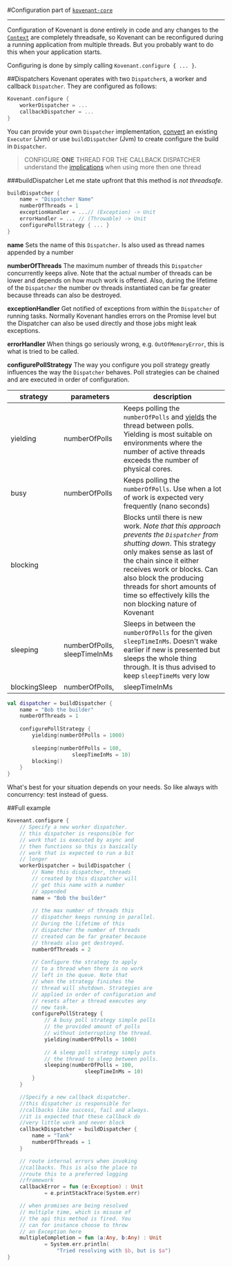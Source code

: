#Configuration
part of [`kovenant-core`](../index.md#artifacts)

---

Configuration of Kovenant is done entirely in code and any changes to the [`Context`](context.md) are completely 
threadsafe, so Kovenant can be reconfigured during a running application from multiple threads. But you probably want 
to do this when your application starts. 

Configuring is done by simply calling `Kovenant.configure { ... }`. 

##Dispatchers
Kovenant operates with two `Dispatcher`s, a worker and callback `Dispatcher`. They are configured as follows:

```kt
Kovenant.configure {
    workerDispatcher = ...
    callbackDispatcher = ...
}
```
You can provide your own `Dispatcher` implementation, [convert](interopJvm.md) an existing `Executor` (Jvm) or 
use `buildDispatcher` (Jvm) to create configure the build in `Dispatcher`.

>CONFIGURE **ONE** THREAD FOR THE CALLBACK DISPATCHER
>understand the [implications](callbacks.md#execution-order) when using more then one thread

###buildDispatcher
Let me state upfront that this method is *not threadsafe*.

```kt
buildDispatcher {
    name = "Dispatcher Name"
    numberOfThreads = 1 
    exceptionHandler = ...// (Exception) -> Unit
    errorHandler = ... // (Throwable) -> Unit
    configurePollStrategy { ... }
}
```
**name**
Sets the name of this `Dispatcher`. Is also used as thread names appended by a number

**numberOfThreads**
The maximum number of threads this `Dispatcher` concurrently keeps alive. Note that the actual
number of threads can be lower and depends on how much work is offered. Also, during the lifetime
of the `Dispatcher` the number ov threads instantiated can be far greater because threads can 
also be destroyed.

**exceptionHandler**
Get notified of exceptions from within the `Dispatcher` of running tasks. Normally Kovenant handles errors on the 
Promise level but the Dispatcher can also be used directly and those jobs might leak exceptions.

**errorHandler**
When things go seriously wrong, e.g. `OutOfMemoryError`, this is what is tried to be called.

**configurePollStrategy**
The way you configure you poll strategy greatly influences the way the `Dispatcher` behaves. Poll strategies
can be chained and are executed in order of configuration. 

|strategy|parameters|description|
|--------|----------|-----------|
|yielding|numberOfPolls|Keeps polling the `numberOfPolls` and [yields](https://docs.oracle.com/javase/7/docs/api/java/lang/Thread.html#yield()) the thread between polls. Yielding is most suitable on environments where the number of active threads exceeds the number of physical cores.|
|busy|numberOfPolls|Keeps polling the `numberOfPolls`. Use when a lot of work is expected very frequently (nano seconds)|
|blocking|<none>|Blocks until there is new work. *Note that this approach prevents the `Dispatcher` from shutting down*. This strategy only makes sense as last of the chain since it either receives work or blocks. Can also block the producing threads for short amounts of time so effectively kills the non blocking nature of Kovenant|
|sleeping|numberOfPolls, sleepTimeInMs|Sleeps in between the `numberOfPolls` for the given `sleepTimeInMs`. Doesn't wake earlier if new is presented but sleeps the whole thing through. It is thus advised to keep `sleepTimeMs` very low |
|blockingSleep|numberOfPolls,|sleepTimeInMs|Sleeps in between the `numberOfPolls` for the given `sleepTimeInMs`. Wakes up early if work is presented within the `sleepTimeInMs`. Can also block the producing threads for short amounts of time so effectively kills the non blocking nature of Kovenant|

```kt
val dispatcher = buildDispatcher {
    name = "Bob the builder"
    numberOfThreads = 1
    
    configurePollStrategy {                
        yielding(numberOfPolls = 1000)
        
        sleeping(numberOfPolls = 100, 
                     sleepTimeInMs = 10)
        blocking()
    }
}
```

What's best for your situation depends on your needs. So like always with concurrency: test instead of guess.

##Full example

```kt
Kovenant.configure {
    // Specify a new worker dispatcher.
    // this dispatcher is responsible for
    // work that is executed by async and 
    // then functions so this is basically 
    // work that is expected to run a bit 
    // longer
    workerDispatcher = buildDispatcher {
        // Name this dispatcher, threads 
        // created by this dispatcher will 
        // get this name with a number 
        // appended 
        name = "Bob the builder"
        
        // the max number of threads this 
        // dispatcher keeps running in parallel.
        // During the lifetime of this 
        // dispatcher the number of threads 
        // created can be far greater because 
        // threads also get destroyed.
        numberOfThreads = 2
        
        // Configure the strategy to apply 
        // to a thread when there is no work 
        // left in the queue. Note that
        // when the strategy finishes the 
        // thread will shutdown. Strategies are 
        // applied in order of configuration and
        // resets after a thread executes any 
        // new task.
        configurePollStrategy {
            // A busy poll strategy simple polls 
            // the provided amount of polls 
            // without interrupting the thread.                
            yielding(numberOfPolls = 1000)
            
            // A sleep poll strategy simply puts
            // the thread to sleep between polls.
            sleeping(numberOfPolls = 100, 
                         sleepTimeInMs = 10)
        }
    }

    //Specify a new callback dispatcher.
    //this dispatcher is responsible for 
    //callbacks like success, fail and always.
    //it is expected that these callback do 
    //very little work and never block
    callbackDispatcher = buildDispatcher {
        name = "Tank"
        numberOfThreads = 1
    }

    // route internal errors when invoking 
    //callbacks. This is also the place to 
    //route this to a preferred logging 
    //framework
    callbackError = fun (e:Exception) : Unit 
            = e.printStackTrace(System.err)

    // when promises are being resolved 
    // multiple time, which is misuse of 
    // the api this method is fired. You 
    // can for instance choose to throw 
    // an Exception here
    multipleCompletion = fun (a:Any, b:Any) : Unit 
            = System.err.println(
                "Tried resolving with $b, but is $a")
}
```